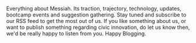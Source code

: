Everything about Messiah. Its traction, trajectory, technology, updates, bootcamp events and suggestion gathering. Stay tuned and subscribe to our RSS feed to get the most out of us. If you like something about us, or want to publish something regarding civic innovation, do let us know then, we'd be really happy to listen from you. Happy Blogging.
